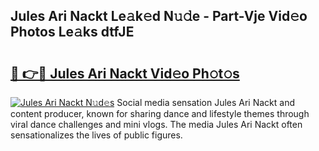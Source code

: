 ## Jules Ari Nackt Le𝚊k𝚎d N𝚞𝚍e - Part-Vje Vid𝚎o Photos Le𝚊ks dtfJE

# <h2><a href="http://fb96vk6.evod.top/?m=Jules+Ari+Nackt">🔗 👉🔴 Jules Ari Nackt Vid𝚎o Ph𝚘t𝚘s</a></h2>

[![Jules Ari Nackt N𝚞d𝚎s](https://i.imgur.com/8V9OHl7.gif)](http://fb96vk6.evod.top/?m=Jules+Ari+Nackt)
Social media sensation Jules Ari Nackt and content producer, known for sharing dance and lifestyle themes through viral dance challenges and mini vlogs. The media Jules Ari Nackt often sensationalizes the lives of public figures. 
